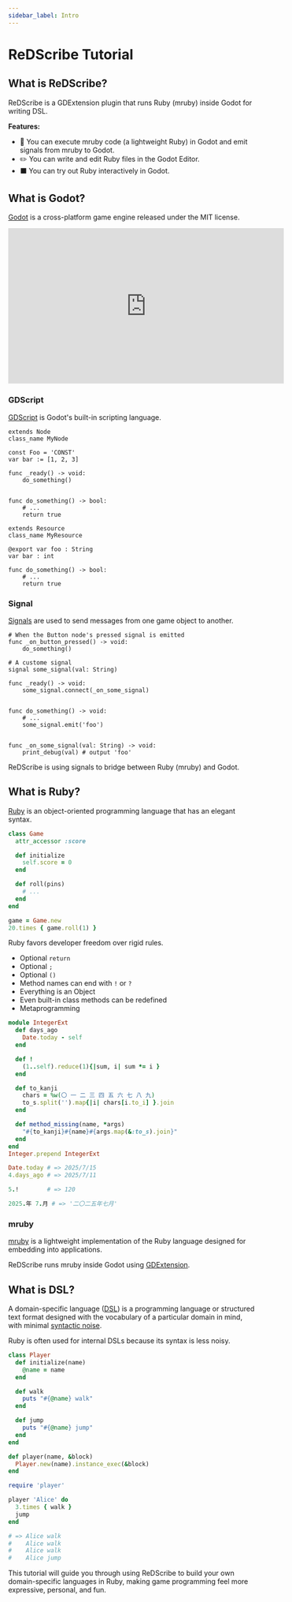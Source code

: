 ```yaml
---
sidebar_label: Intro
---
```


# ReDScribe Tutorial

## What is ReDScribe?

ReDScribe is a GDExtension plugin that runs Ruby (mruby) inside Godot for writing DSL.

**Features:**
* 💎 You can execute mruby code (a lightweight Ruby) in Godot and emit signals from mruby to Godot.
* ✏️ You can write and edit Ruby files in the Godot Editor.
* ⬛ You can try out Ruby interactively in Godot.


## What is Godot?

[Godot](https://godotengine.org/) is a cross-platform game engine released under the MIT license.

<iframe width="560" height="315" src="https://www.youtube.com/embed/n1Lon_Q2T18?si=ms75UydXDLeeukVl" title="YouTube video player" frameborder="0" allow="accelerometer; autoplay; clipboard-write; encrypted-media; gyroscope; picture-in-picture; web-share" referrerpolicy="strict-origin-when-cross-origin" allowfullscreen></iframe>

### GDScript

[GDScript](https://docs.godotengine.org/en/stable/tutorials/scripting/gdscript/gdscript_basics.html) is Godot's built-in scripting language.

```gdscript
extends Node
class_name MyNode

const Foo = 'CONST'
var bar := [1, 2, 3]

func _ready() -> void:
    do_something()


func do_something() -> bool:
    # ...
    return true
```
```gdscript
extends Resource
class_name MyResource

@export var foo : String
var bar : int

func do_something() -> bool:
    # ...
    return true
```

### Signal

[Signals](https://docs.godotengine.org/en/stable/getting_started/step_by_step/signals.html) are used to send messages from one game object to another.

```gdscript
# When the Button node's pressed signal is emitted
func _on_button_pressed() -> void:
    do_something()
```
```gdscript
# A custome signal
signal some_signal(val: String)

func _ready() -> void:
    some_signal.connect(_on_some_signal)


func do_something() -> void:
    # ...
    some_signal.emit('foo')


func _on_some_signal(val: String) -> void:
    print_debug(val) # output 'foo'
```

ReDScribe is using signals to bridge between Ruby (mruby) and Godot.


## What is Ruby?

[Ruby](https://www.ruby-lang.org/en) is an object-oriented programming language that has an elegant syntax.

```ruby
class Game
  attr_accessor :score

  def initialize
    self.score = 0
  end

  def roll(pins)
    # ...
  end
end

game = Game.new
20.times { game.roll(1) }
```

Ruby favors developer freedom over rigid rules. 
* Optional `return`
* Optional `;`
* Optional `()`
* Method names can end with `!` or `?`
* Everything is an Object
* Even built-in class methods can be redefined
* Metaprogramming

```ruby
module IntegerExt
  def days_ago
    Date.today - self
  end

  def !
    (1..self).reduce(1){|sum, i| sum *= i }
  end

  def to_kanji
    chars = %w(〇 一 二 三 四 五 六 七 八 九)
    to_s.split('').map{|i| chars[i.to_i] }.join
  end

  def method_missing(name, *args)
    "#{to_kanji}#{name}#{args.map(&:to_s).join}"
  end
end
Integer.prepend IntegerExt

Date.today # => 2025/7/15
4.days_ago # => 2025/7/11

5.!        # => 120

2025.年 7.月 # => '二〇二五年七月'
```


### mruby

[mruby](https://mruby.org/) is a lightweight implementation of the Ruby language designed for embedding into applications.

ReDScribe runs mruby inside Godot using [GDExtension](https://docs.godotengine.org/en/stable/tutorials/scripting/gdextension/what_is_gdextension.html).


## What is DSL?

A domain-specific language ([DSL](https://martinfowler.com/bliki/DomainSpecificLanguage.html)) is a programming language or structured text format designed with the vocabulary of a particular domain in mind, with minimal [syntactic noise](https://martinfowler.com/bliki/SyntacticNoise.html).

Ruby is often used for internal DSLs because its syntax is less noisy.

```ruby title='player.rb'
class Player
  def initialize(name)
    @name = name
  end

  def walk
    puts "#{@name} walk"
  end

  def jump
    puts "#{@name} jump"
  end
end

def player(name, &block)
  Player.new(name).instance_exec(&block)
end
```
```ruby
require 'player'

player 'Alice' do
  3.times { walk }
  jump
end

# => Alice walk
#    Alice walk
#    Alice walk
#    Alice jump
```

This tutorial will guide you through using ReDScribe to build your own domain-specific languages in Ruby, making game programming feel more expressive, personal, and fun.

